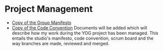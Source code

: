 # Project Management

- [Copy of the Group Manifesto](1.%20Group%20Manifesto.md)
- [Copy of the Code Convention](2.%20Code%20Convention.md)
Documents will be added which will describe how my work during the YOG project has been managed. This entails the studio's manifesto, code convention, scrum board and the way branches are made, reviewed and merged. 
